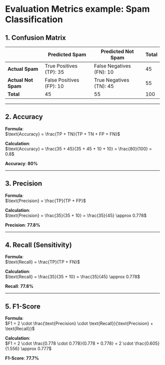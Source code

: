
# Evaluation Metrics example: Spam Classification

## 1. Confusion Matrix

|                 | Predicted Spam | Predicted Not Spam | Total |
|-----------------|----------------|---------------------|-------|
| **Actual Spam** | True Positives (TP): 35 | False Negatives (FN): 10 | 45    |
| **Actual Not Spam** | False Positives (FP): 10 | True Negatives (TN): 45 | 55    |
| **Total**       | 45             | 55                  | 100   |

---

## 2. Accuracy

**Formula**:  
$\text{Accuracy} = \frac{TP + TN}{TP + TN + FP + FN}$

**Calculation**:  
$\text{Accuracy} = \frac{35 + 45}{35 + 45 + 10 + 10} = \frac{80}{100} = 0.8$

**Accuracy**: **80%**

---

## 3. Precision

**Formula**:  
$\text{Precision} = \frac{TP}{TP + FP}$

**Calculation**:  
$\text{Precision} = \frac{35}{35 + 10} = \frac{35}{45} \approx 0.778$

**Precision**: **77.8%**

---

## 4. Recall (Sensitivity)

**Formula**:  
$\text{Recall} = \frac{TP}{TP + FN}$

**Calculation**:  
$\text{Recall} = \frac{35}{35 + 10} = \frac{35}{45} \approx 0.778$

**Recall**: **77.8%**

---

## 5. F1-Score

**Formula**:  
$F1 = 2 \cdot \frac{\text{Precision} \cdot \text{Recall}}{\text{Precision} + \text{Recall}}$

**Calculation**:  
$F1 = 2 \cdot \frac{0.778 \cdot 0.778}{0.778 + 0.778} = 2 \cdot \frac{0.605}{1.556} \approx 0.777$

**F1-Score**: **77.7%**
